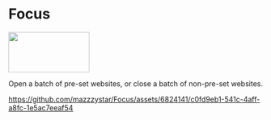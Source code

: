 # Focus
<a href="https://chrome.google.com/webstore/detail/focus-batch-open-close-we/ognammebbnhnkdnbndjgphgglepkaaka"><img src="https://colorlib.com/wp/wp-content/uploads/sites/2/google-chrome-extensions.png"  width="160" height="80"></a>

Open a batch of pre-set websites, or close a batch of non-pre-set websites.



https://github.com/mazzzystar/Focus/assets/6824141/c0fd9eb1-541c-4aff-a8fc-1e5ac7eeaf54

